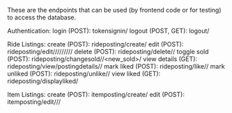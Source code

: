 These are the endpoints that can be used (by frontend code or for testing) to access the database.

Authentication:
login (POST):   tokensignin/
logout (POST, GET): logout/

Ride Listings:
create (POST):  rideposting/create/
edit (POST):    rideposting/edit/<pk>/<created>/<datetime>/<startLocation>/<endLocation>/<passengers>/<distance>/<sold>/
delete (POST):  rideposting/delete/<pk>/
toggle sold (POST): rideposting/changesold/<pk>/<new_sold>/
view details (GET): rideposting/view/postingdetails/<pk>/
mark liked (POST):  rideposting/like/<pk>/
mark unliked (POST):    rideposting/unlike/<pk>/
view liked (GET):   rideposting/displayliked/
    
Item Listings:
create (POST):  itemposting/create/
edit (POST):    itemposting/edit/<pk>/<created>/<title>/<description>/<user>/<img>/<price>/<sold>/
delete (POST):  itemposting/delete/<pk>/
toggle sold (POST): itemposting/changesold/<pk>/<new_sold>/
view details (GET): itemposting/view/postingdetails/<pk>/
mark liked (POST):  itemposting/like/<pk>/
mark unliked (POST):    itemposting/unlike/<pk>/
view liked (GET):   itemposting/displayliked/
    
Navigation:
view all listings (GET):  api/get/available_postings//
view listings by category (GET):  api/get/available_postings/<category>/
view all rides (GET): api/get/available_rides/
view own listings (GET):  api/get/own_postings/
search listings (GET):    api/search/<keyword>/
